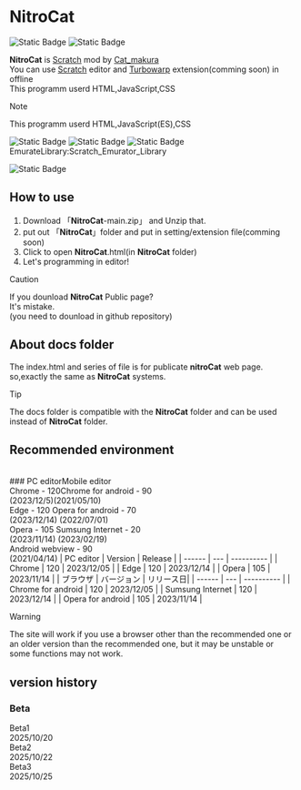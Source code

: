 # NitroCat
![Static Badge](https://img.shields.io/badge/beta2-NitroCat?style=flat&label=NitroCat&labelColor=red&color=gray&link=https%3A%2F%2Fscratch.mit.edu%2Fusers%2FCat_makura%2F)
![Static Badge](https://img.shields.io/badge/Scratch3-mod-gray?style=flat&logo=Scratch&logoColor=yellow&logoSize=10&label=Scartch3&labelColor=blue&link=https%3A%2F%2Fscratch.mit.edu%2F)



**NitroCat** is [Scratch](https://scratch.mit.edu) mod by [Cat_makura](https://scratch.mit.edu/users/Cat_makura/)
<br>You can use [Scratch](https://scratch.mit.edu) editor and [Turbowarp](https://turbowarp.org) extension(comming soon) in offline
<br>This programm userd HTML,JavaScript,CSS
> [!NOTE]
> This programm userd HTML,JavaScript(ES),CSS
> 
> ![Static Badge](https://img.shields.io/badge/HTML5-orange?style=for-the-badge&logo=html5&logoColor=red)
> ![Static Badge](https://img.shields.io/badge/Javascript/ES15-lightyellow?style=for-the-badge&logo=javascript&logoColor=yellow)
> ![Static Badge](https://img.shields.io/badge/CSS3-blue?style=for-the-badge&logo=css&logoColor=lightblue)
> <br>EmurateLibrary:Scratch_Emurator_Library
> 
> ![Static Badge](https://img.shields.io/badge/Scratch__EL.js-green?style=for-the-badge&logo=javascript&logoColor=white)

## How to use
1. Download 「**NitroCat**-main.zip」 and Unzip that.
2. put out 「**NitroCat**」folder and put in setting/extension file(comming soon)
3. Click to open **NitroCat**.html(in **NitroCat** folder)
4. Let's programming in editor!
> [!CAUTION]
> If you dounload **NitroCat** Public page?\
> It's mistake.\
> (you need to dounload in github repository)
## About docs folder
The index.html and series of file is for publicate **nitroCat** web page.
<br>so,exactly the same as **NitroCat** systems.
> [!TIP]
> The docs folder is compatible with the **NitroCat** folder and can be used instead of **NitroCat** folder.
## Recommended environment
<br>### PC editorMobile editor
<br>Chrome - 120Chrome for android - 90
<br>(2023/12/5)(2021/05/10)
<br>Edge   - 120 Opera for android  - 70 
<br>(2023/12/14)    (2022/07/01)
<br>Opera  - 105      Sumsung Internet   - 20
<br>(2023/11/14)      (2023/02/19)
<br>                  Android webview    - 90
<br>                  (2021/04/14)
| PC editor | Version | Release |
| ------ | --- | ---------- |
| Chrome | 120 | 2023/12/05 |
| Edge   | 120 | 2023/12/14 |
| Opera  | 105 | 2023/11/14 |
| ブラウザ | バージョン | リリース日|
| ------ | --- | ---------- |
| Chrome for android | 120 | 2023/12/05 |
| Sumsung Internet | 120 | 2023/12/14 |
| Opera for android  | 105 | 2023/11/14 |
> [!WARNING]
> The site will work if you use a browser other than the recommended one or an older version than the recommended one, but it may be unstable or some functions may not work.
## version history
### Beta
Beta1
<br>2025/10/20
<br>Beta2
<br>2025/10/22
<br>Beta3
<br>2025/10/25
